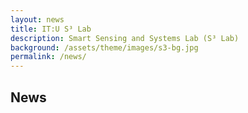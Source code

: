 ```yaml
---
layout: news
title: IT:U S³ Lab
description: Smart Sensing and Systems Lab (S³ Lab)
background: /assets/theme/images/s3-bg.jpg
permalink: /news/
---
```


## News